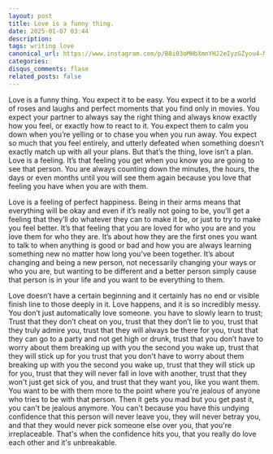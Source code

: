 ```yaml
---
layout: post
title: Love is a funny thing.
date: 2025-01-07 03:44
description:
tags: writing love
canonical_url: https://www.instagram.com/p/B8i03oMHbXmnYHJ2eIyzGZyou4-MRJ7Rtmdjjs0/?igsh=ZXZzb2w4MnFvNnk=
categories:
disqus_comments: flase
related_posts: false
---
```


Love is a funny thing. You expect it to be easy. You expect it to be a world of roses and laughs and perfect moments that you find only in movies. You expect your partner to always say the right thing and always know exactly how you feel, or exactly how to react to it. You expect them to calm you down when you’re yelling or to chase you when you run away. You expect so much that you feel entirely, and utterly defeated when something doesn’t exactly match up with all your plans. But that’s the thing, love isn’t a plan. Love is a feeling. It’s that feeling you get when you know you are going to see that person. You are always counting down the minutes, the hours, the days or even months until you will see them again because you love that feeling you have when you are with them.

Love is a feeling of perfect happiness. Being in their arms means that everything will be okay and even if it’s really not going to be, you’ll get a feeling that they’ll do whatever they can to make it be, or just to try to make you feel better. It’s that feeling that you are loved for who you are and you love them for who they are. It’s about how they are the first ones you want to talk to when anything is good or bad and how you are always learning something new no matter how long you’ve been together. It’s about changing and being a new person, not necessarily changing your ways or who you are, but wanting to be different and a better person simply cause that person is in your life and you want to be everything to them.
 
Love doesn’t have a certain beginning and it certainly has no end or visible finish line to those deeply in it. Love happens, and it is so incredibly messy. You don’t just automatically love someone. you have to slowly learn to trust; Trust that they don’t cheat on you, trust that they don’t lie to you, trust that they truly admire you, trust that they will always be there for you, trust that they can go to a party and not get high or drunk, trust that you don’t have to worry about them breaking up with you the second you wake up, trust that they will stick up for you trust that you don't have to worry about them breaking up with you the second you wake up, trust that they will stick up for you, trust that they will never fall in love with another, trust that they won't just get sick of you, and trust that they want you, like you want them. You want to be with them more to the point where you're jealous of anyone who tries to be with that person. Then it gets you mad but you get past it, you can't be jealous anymore. You can't because you have this undying confidence that this person will never leave you, they will never betray you, and that they would never pick someone else over you, that you're irreplaceable. That's when the confidence hits you, that you really do love each other and it's unbreakable.